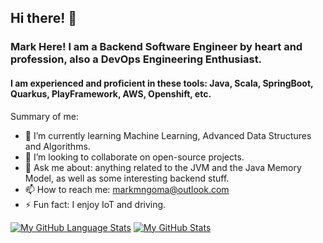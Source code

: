 ## Hi there! 👋
### Mark Here! I am a Backend Software Engineer by heart and profession, also a DevOps Engineering Enthusiast.

#### I am experienced and proficient in these tools: Java, Scala, SpringBoot, Quarkus, PlayFramework, AWS, Openshift, etc.

Summary of me:

- 🌱 I’m currently learning Machine Learning, Advanced Data Structures and Algorithms.
- 👯 I’m looking to collaborate on open-source projects.
- 💬 Ask me about: anything related to the JVM and the Java Memory Model, as well as some interesting backend stuff.
- 📫 How to reach me: markmngoma@outlook.com
- ⚡ Fun fact: I enjoy IoT and driving.

[![My GitHub Language Stats](https://github-readme-stats.vercel.app/api/top-langs/?username=ntsikamngoma&langs_count=10&theme=tokyonight)]()
[![My GitHub Stats](https://github-readme-stats.vercel.app/api/?username=ntsikamngoma&hide=javascript,html,php&count_private=true&theme=tokyonight&showicons=true)]()
